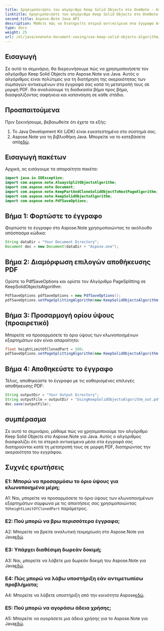 ```yaml
---
title: Χρησιμοποιήστε τον αλγόριθμο Keep Solid Objects στο OneNote - Aspose.Note
linktitle: Χρησιμοποιήστε τον αλγόριθμο Keep Solid Objects στο OneNote - Aspose.Note
second_title: Aspose.Note Java API
description: Μάθετε πώς να διατηρείτε στερεά αντικείμενα στα έγγραφα Aspose.Note κατά τη μετατροπή σε PDF χρησιμοποιώντας τον αλγόριθμο Keep Solid Objects σε Java.
type: docs
weight: 25
url: /el/java/onenote-document-saving/use-keep-solid-objects-algorithm/
---
```

## Εισαγωγή

Σε αυτό το σεμινάριο, θα διερευνήσουμε πώς να χρησιμοποιήσετε τον αλγόριθμο Keep Solid Objects στο Aspose.Note για Java. Αυτός ο αλγόριθμος είναι πολύτιμος για τη διατήρηση της ακεραιότητας των συμπαγών αντικειμένων στα έγγραφά σας κατά τη μετατροπή τους σε μορφή PDF. Θα αναλύσουμε τη διαδικασία βήμα προς βήμα, διασφαλίζοντας σαφήνεια και κατανόηση σε κάθε στάδιο.

## Προαπαιτούμενα

Πριν ξεκινήσουμε, βεβαιωθείτε ότι έχετε τα εξής:

1. Το Java Development Kit (JDK) είναι εγκατεστημένο στο σύστημά σας.
2.  Aspose.Note για τη βιβλιοθήκη Java. Μπορείτε να το κατεβάσετε από[εδώ](https://releases.aspose.com/note/java/).

## Εισαγωγή πακέτων

Αρχικά, ας εισάγουμε τα απαραίτητα πακέτα:

```java
import java.io.IOException;
import com.aspose.note.AlwaysSplitObjectsAlgorithm;
import com.aspose.note.Document;
import com.aspose.note.KeepPartAndCloneSolidObjectToNextPageAlgorithm;
import com.aspose.note.KeepSolidObjectsAlgorithm;
import com.aspose.note.PdfSaveOptions;
```

## Βήμα 1: Φορτώστε το έγγραφο

Φορτώστε το έγγραφο στο Aspose.Note χρησιμοποιώντας το ακόλουθο απόσπασμα κώδικα:

```java
String dataDir = "Your Document Directory";
Document doc = new Document(dataDir + "Aspose.one");
```

## Βήμα 2: Διαμόρφωση επιλογών αποθήκευσης PDF

Ορίστε το PdfSaveOptions και ορίστε τον Αλγόριθμο PageSplitting σε KeepSolidObjectsAlgorithm:

```java
PdfSaveOptions pdfSaveOptions = new PdfSaveOptions();
pdfSaveOptions.setPageSplittingAlgorithm(new KeepSolidObjectsAlgorithm());
```

## Βήμα 3: Προσαρμογή ορίου ύψους (προαιρετικό)

Μπορείτε να προσαρμόσετε το όριο ύψους των κλωνοποιημένων εξαρτημάτων εάν είναι απαραίτητο:

```java
float heightLimitOfClonedPart = 500;
pdfSaveOptions.setPageSplittingAlgorithm(new KeepSolidObjectsAlgorithm(heightLimitOfClonedPart));
```

## Βήμα 4: Αποθηκεύστε το έγγραφο

Τέλος, αποθηκεύστε το έγγραφο με τις καθορισμένες επιλογές αποθήκευσης PDF:

```java
String outputDir = "Your Output Directory";
String outputFile = outputDir + "UsingKeepSolidObjectsAlgorithm_out.pdf";
doc.save(outputFile);
```

## συμπέρασμα

Σε αυτό το σεμινάριο, μάθαμε πώς να χρησιμοποιούμε τον αλγόριθμο Keep Solid Objects στο Aspose.Note για Java. Αυτός ο αλγόριθμος διασφαλίζει ότι τα στερεά αντικείμενα μέσα στα έγγραφά σας διατηρούνται κατά τη μετατροπή τους σε μορφή PDF, διατηρώντας την ακεραιότητα του εγγράφου.

## Συχνές ερωτήσεις

### Ε1: Μπορώ να προσαρμόσω το όριο ύψους για κλωνοποιημένα μέρη;

 A1: Ναι, μπορείτε να προσαρμόσετε το όριο ύψους των κλωνοποιημένων εξαρτημάτων σύμφωνα με τις απαιτήσεις σας χρησιμοποιώντας το`heightLimitOfClonedPart` παράμετρος.

### Ε2: Πού μπορώ να βρω περισσότερα έγγραφα;

 A2: Μπορείτε να βρείτε αναλυτική τεκμηρίωση στο Aspose.Note για Java[εδώ](https://reference.aspose.com/note/java/).

### Ε3: Υπάρχει διαθέσιμη δωρεάν δοκιμή;

 A3: Ναι, μπορείτε να λάβετε μια δωρεάν δοκιμή του Aspose.Note για Java[εδώ](https://releases.aspose.com/).

### Ε4: Πώς μπορώ να λάβω υποστήριξη εάν αντιμετωπίσω προβλήματα;

 A4: Μπορείτε να λάβετε υποστήριξη από την κοινότητα Aspose[εδώ](https://forum.aspose.com/c/note/28).

### Ε5: Πού μπορώ να αγοράσω άδεια χρήσης;

 A5: Μπορείτε να αγοράσετε μια άδεια χρήσης για το Aspose.Note για Java[εδώ](https://purchase.aspose.com/buy).
